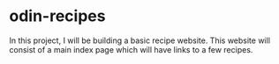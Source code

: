 # odin-recipes
In this project, I will be building a basic recipe website. This website will consist of a main index page which will have links to a few recipes.